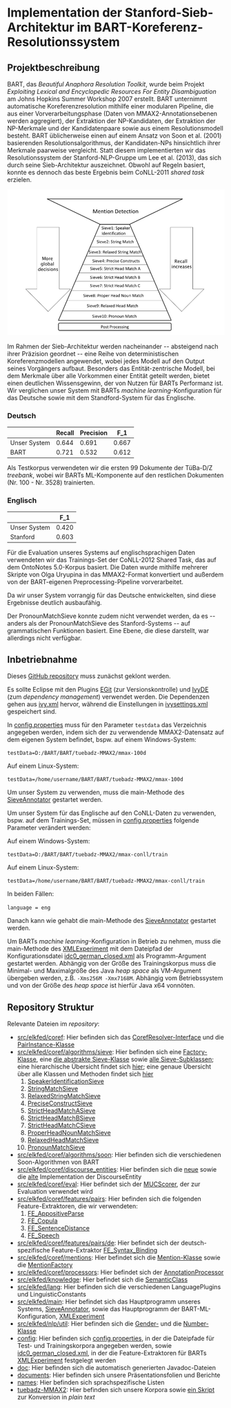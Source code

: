 # Implementation der Stanford-Sieb-Architektur im BART-Koreferenz-Resolutionssystem

## Projektbeschreibung

BART, das _Beautiful Anaphora Resolution Toolkit_, wurde beim Projekt _Exploiting Lexical
and Encyclopedic Resources For Entity Disambiguation_ am Johns Hopkins Summer Workshop 2007
erstellt. BART unternimmt automatische Koreferenzresolution mithilfe einer modularen Pipeline,
die aus einer Vorverarbeitungsphase (Daten von MMAX2-Annotationsebenen werden aggregiert),
der Extraktion der NP-Kandidaten, der Extraktion der NP-Merkmale und der Kandidatenpaare
sowie aus einem Resolutionsmodell besteht. BART üblicherweise einen auf einem Ansatz
von Soon et al. (2001) basierenden Resolutionsalgorithmus, der Kandidaten-NPs hinsichtlich ihrer Merkmale
paarweise vergleicht. Statt diesem implementierten wir das Resolutionssystem der
Stanford-NLP-Gruppe um Lee et al. (2013), das sich durch seine Sieb-Architektur
auszeichnet. Obwohl auf Regeln basiert, konnte es dennoch das beste Ergebnis
beim CoNLL-2011 _shared task_ erzielen. 

![Sieve Architecture](stanford.png "Stanford Sieve Architecture")

Im Rahmen der Sieb-Architektur werden nacheinander --
absteigend nach ihrer Präzision geordnet -- eine Reihe von deterministischen Koreferenzmodellen
angewendet, wobei jedes Modell auf den Output seines Vorgängers aufbaut. Besonders das
Entität-zentrische Modell, bei dem Merkmale über alle Vorkommen einer Entität geteilt
werden, bietet einen deutlichen Wissensgewinn, der von Nutzen für BARTs Performanz ist.
Wir verglichen unser System mit BARTs _machine learning_-Konfiguration für das Deutsche
sowie mit dem Standford-System für das Englische.


### Deutsch

|              | Recall | Precision | F_1   |
| ------------ | ------ | --------- | ----- |
| Unser System | 0.644  | 0.691     | 0.667 |
| BART         | 0.721  | 0.532     | 0.612 |

Als Testkorpus verwendeten wir die ersten 99 Dokumente der TüBa-D/Z _treebank_,
wobei wir BARTs ML-Komponente auf den restlichen Dokumenten (Nr. 100 - Nr. 3528) trainierten.

### Englisch

|              | F_1   |
| ------------ | ----- |
| Unser System | 0.420 |
| Stanford     | 0.603 |

Für die Evaluation unseres Systems auf englischsprachigen Daten verwendeten wir das Trainings-Set der
CoNLL-2012 Shared Task, das auf dem OntoNotes 5.0-Korpus basiert. Die Daten wurde mithilfe mehrerer
Skripte von Olga Uryupina in das MMAX2-Format konvertiert und außerdem von der BART-eigenen
Preprocessing-Pipeline vorverarbeitet. 

Da wir unser System vorrangig für das Deutsche entwickelten, sind diese Ergebnisse deutlich ausbaufähig. 

Der PronounMatchSieve konnte zudem nicht verwendet werden, da es -- anders als der PronounMatchSieve
des Stanford-Systems -- auf grammatischen Funktionen basiert. Eine Ebene, die diese darstellt,
war allerdings nicht verfügbar.  

## Inbetriebnahme

Dieses [GitHub repository](https://github.com/sebastianruder/BART) muss zunächst geklont werden.

Es sollte Eclipse mit den Plugins [EGit](http://www.eclipse.org/egit/) (zur Versionskontrolle)
und [IvyDE](http://ant.apache.org/ivy/ivyde/) (zum _dependency management_)
verwendet werden. Die Dependenzen gehen aus [ivy.xml](ivy.xml) hervor, während die Einstellungen
in [ivysettings.xml](ivysettings.xml) gespeichert sind.

In [config.properties](config/config.properties) muss für den Parameter ```testdata```
das Verzeichnis angegeben werden, indem sich der zu verwendende MMAX2-Datensatz auf dem eigenen
System befindet, bspw. auf einem Windows-System:
```
testData=D:/BART/BART/tuebadz-MMAX2/mmax-100d
```
Auf einem Linux-System:

```
testData=/home/username/BART/BART/tuebadz-MMAX2/mmax-100d
```

Um unser System zu verwenden, muss die main-Methode des [SieveAnnotator](src/elkfed/main/SieveAnnotator.java)
gestartet werden.

Um unser System für das Englische auf den CoNLL-Daten zu verwenden, bspw. auf dem Trainings-Set, müssen in [config.properties](config/config.properties) folgende Parameter verändert werden:

Auf einem Windows-System:
```
testData=D:/BART/BART/tuebadz-MMAX2/mmax-conll/train
```
Auf einem Linux-System:
```
testData=/home/username/BART/BART/tuebadz-MMAX2/mmax-conll/train
```

In beiden Fällen: 

``` language = eng ```

Danach kann wie gehabt die main-Methode des [SieveAnnotator](src/elkfed/main/SieveAnnotator.java)
gestartet werden.


Um BARTs _machine learning_-Konfiguration in Betrieb zu nehmen, muss die main-Methode des [XMLExperiment](src/elkfed/main/XMLExperiment.java)
mit dem Dateipfad der Konfigurationsdatei [idc0_german_closed.xml](config/idc0_german_closed.xml) als Programm-Argument
gestartet werden.
Abhängig von der Größe des Trainingskorpus muss die Minimal- und Maximalgröße des Java _heap space_ als
VM-Argument übergeben werden, z.B. ```-Xms256M -Xmx7168M```. Abhängig vom Betriebssystem und von der Größe
des _heap space_ ist hierfür Java x64 vonnöten.

## Repository Struktur

Relevante Dateien im _repository_:

* [src/elkfed/coref](https://github.com/sebastianruder/BART/tree/master/BART/src/elkfed/coref):
Hier befinden sich das [CorefResolver-Interface](src/elkfed/coref/CorefResolver.java) und die
[PairInstance-Klasse](src/elkfed/coref/PairInstance.java)
* [src/elkfed/coref/algorithms/sieve](https://github.com/sebastianruder/BART/tree/master/BART/src/elkfed/coref/algorithms/sieve):
Hier befinden sich eine [Factory-Klasse](src/elkfed/coref/algorithms/sieve/SieveFactory.java), eine
[die abstrakte Sieve-Klasse](src/elkfed/coref/algorithms/sieve/Sieve.java) sowie
[alle Sieve-Subklassen](http://htmlpreview.github.io/?https://github.com/sebastianruder/BART/blob/master/BART/doc/allclasses-frame.html); eine
hierarchische Übersicht findet sich [hier](http://htmlpreview.github.io/?https://github.com/sebastianruder/BART/blob/master/BART/doc/overview-tree.html);
eine genaue Übersicht über alle Klassen und Methoden findet sich [hier](http://htmlpreview.github.io/?https://github.com/sebastianruder/BART/blob/master/BART/doc/index.html)
  1. [SpeakerIdentificationSieve](src/elkfed/coref/algorithms/sieve/SpeakerIdentificationSieve.java)
  2. [StringMatchSieve](src/elkfed/coref/algorithms/sieve/StringMatchSieve.java)
  3. [RelaxedStringMatchSieve](src/elkfed/coref/algorithms/sieve/RelaxedStringMatchSieve.java)
  4. [PreciseConstructSieve](src/elkfed/coref/algorithms/sieve/PreciseConstructSieve.java)
  5. [StrictHeadMatchASieve](src/elkfed/coref/algorithms/sieve/StrictHeadMatchASieve.java)
  6. [StrictHeadMatchBSieve](src/elkfed/coref/algorithms/sieve/StrictHeadMatchBSieve.java)
  7. [StrictHeadMatchCSieve](src/elkfed/coref/algorithms/sieve/StrictHeadMatchCSieve.java)
  8. [ProperHeadNounMatchSieve](src/elkfed/coref/algorithms/sieve/ProperHeadNounMatchSieve.java)
  9. [RelaxedHeadMatchSieve](src/elkfed/coref/algorithms/sieve/RelaxedHeadMatchSieve.java)
  10. [PronounMatchSieve](src/elkfed/coref/algorithms/sieve/PronounMatchSieve.java)
* [src/elkfed/coref/algorithms/soon](https://github.com/sebastianruder/BART/tree/master/BART/src/elkfed/coref/algorithms/soon):
Hier befinden sich die verschiedenen Soon-Algorithmen von BART
* [src/elkfed/coref/discourse_entities](https://github.com/sebastianruder/BART/tree/master/BART/src/elkfed/coref/discourse_entities):
Hier befinden sich die [neue](src/elkfed/coref/discourse_entities/DiscourseEntity.java) sowie die [alte](src/elkfed/coref/discourse_entities/DiscourseEntity.java)
Implementation der DiscourseEntity
* [src/elkfed/coref/eval](https://github.com/sebastianruder/BART/tree/master/BART/src/elkfed/coref/eval):
Hier befindet sich der [MUCScorer](src/elkfed/coref/eval/MUCScorer.java), der zur Evaluation verwendet wird
* [src/elkfed/coref/features/pairs](https://github.com/sebastianruder/BART/tree/master/BART/src/elkfed/coref/features/pairs):
Hier befinden sich die folgenden Feature-Extraktoren, die wir verwendeten:
  1. [FE_AppositiveParse](src/elkfed/coref/features/pairs/FE_AppositiveParse.java)
  2. [FE_Copula](src/elkfed/coref/features/pairs/FE_Copula.java)
  3. [FE_SentenceDistance](src/elkfed/coref/features/pairs/FE_SentenceDistance.java)
  4. [FE_Speech](src/elkfed/coref/features/pairs/FE_Speech.java)
* [src/elkfed/coref/features/pairs/de](https://github.com/sebastianruder/BART/tree/master/BART/src/elkfed/coref/features/pairs/de):
Hier befindet sich der deutsch-spezifische Feature-Extraktor [FE_Syntax_Binding](src/elkfed/coref/features/pairs/de/FE_Syntax_Binding.java)
* [src/elkfed/coref/mentions](https://github.com/sebastianruder/BART/tree/master/BART/src/elkfed/coref/features/mentions):
Hier befindet sich die [Mention-Klasse](src/elkfed/coref/mentions/Mention.java) sowie die [MentionFactory](src/elkfed/coref/mentions/AbstractMentionFactory.java)
* [src/elkfed/coref/processors](https://github.com/sebastianruder/BART/tree/master/BART/src/elkfed/coref/features/processors):
Hier befindet sich der [AnnotationProcessor](src/elkfed/coref/processors/AnnotationProcessor.java)
* [src/elkfed/knowledge](https://github.com/sebastianruder/BART/tree/master/BART/src/elkfed/knowledge):
Hier befindet sich die [SemanticClass](src/elkfed/knowledge/SemanticClass.java)
* [src/elkfed/lang](https://github.com/sebastianruder/BART/tree/master/BART/src/elkfed/lang):
Hier befinden sich die verschiedenen LanguagePlugins und LinguisticConstants
* [src/elkfed/main](https://github.com/sebastianruder/BART/tree/master/BART/src/elkfed/main):
Hier befindet sich das Hauptprogramm unseres Systems, [SieveAnnotator](src/elkfed/main/SieveAnnotator.java),
sowie das Hauptprogramm der BART-ML-Konfiguration, [XMLExperiment](src/elkfed/main/XMLExperiment.java)
* [src/elkfed/nlp/util](https://github.com/sebastianruder/BART/tree/master/BART/src/elkfed/nlp/util):
Hier befinden sich die [Gender-](src/elkfed/nlp/util/Gender.java) und die [Number-Klasse](src/elkfed/nlp/util/Number.java)
* [config](https://github.com/sebastianruder/BART/tree/master/BART/config):
Hier befinden sich [config.properties](config/config.properties), in der die Dateipfade für Test- und Trainingskorpora
angegeben werden, sowie [idc0_german_closed.xml](config/idc0_german_closed.xml), in der die Feature-Extraktoren
für BARTs [XMLExperiment](src/elkfed/main/XMLExperiment.java) festgelegt werden
* [doc](https://github.com/sebastianruder/BART/tree/master/BART/doc):
Hier befinden sich die automatisch generierten Javadoc-Dateien
* [documents](https://github.com/sebastianruder/BART/tree/master/BART/documents):
Hier befinden sich unsere Präsentationsfolien und Berichte
* [names](https://github.com/sebastianruder/BART/tree/master/BART/names):
Hier befinden sich sprachspezifische Listen
* [tuebadz-MMAX2](https://github.com/sebastianruder/BART/tree/master/BART/tuebadz-MMAX2):
Hier befinden sich unsere Korpora sowie [ein Skript](tuebadz-MMAX2/xml2txt.py) zur Konversion in _plain text_

